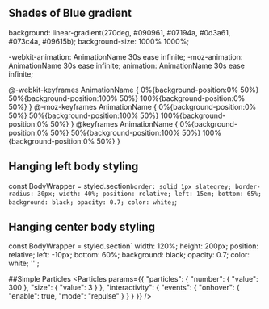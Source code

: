 
## Shades of Blue gradient
background: linear-gradient(270deg, #090961, #07194a, #0d3a61, #073c4a, #09615b);
background-size: 1000% 1000%;

-webkit-animation: AnimationName 30s ease infinite;
-moz-animation: AnimationName 30s ease infinite;
animation: AnimationName 30s ease infinite;

@-webkit-keyframes AnimationName {
    0%{background-position:0% 50%}
    50%{background-position:100% 50%}
    100%{background-position:0% 50%}
}
@-moz-keyframes AnimationName {
    0%{background-position:0% 50%}
    50%{background-position:100% 50%}
    100%{background-position:0% 50%}
}
@keyframes AnimationName { 
    0%{background-position:0% 50%}
    50%{background-position:100% 50%}
    100%{background-position:0% 50%}
}

## Hanging left body styling
const BodyWrapper = styled.section`
  border: solid 1px slategrey;
  border-radius: 30px;
  width: 40%;
  position: relative;
  left: 15em;
  bottom: 65%;
  background: black;
  opacity: 0.7;
  color: white;
`;

## Hanging center body styling
const BodyWrapper = styled.section`
  width: 120%;
  height: 200px;
  position: relative;
  left: -10px;
  bottom: 60%;
  background: black;
  opacity: 0.7;
  color: white;
''';

##Simple Particles
<Particles
    params={{
      "particles": {
          "number": {
              "value": 300
          },
          "size": {
              "value": 3
          }
      },
      "interactivity": {
          "events": {
              "onhover": {
                  "enable": true,
                  "mode": "repulse"
              }
          }
      }
  }} />
